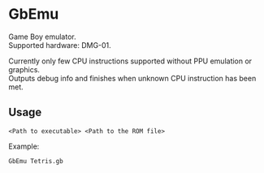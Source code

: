 # GbEmu
Game Boy emulator.  
Supported hardware: DMG-01.  
  
Currently only few CPU instructions supported without PPU emulation or graphics.  
Outputs debug info and finishes when unknown CPU instruction has been met.
## Usage
```
<Path to executable> <Path to the ROM file> 
```
Example:
```
GbEmu Tetris.gb
```
